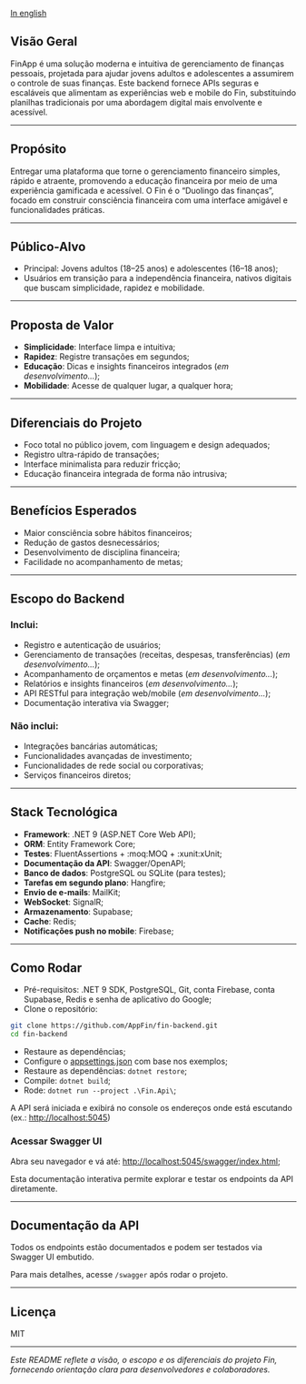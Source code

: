 [In english](../README.md)

## Visão Geral

FinApp é uma solução moderna e intuitiva de gerenciamento de finanças pessoais, projetada para ajudar jovens adultos e adolescentes a assumirem o controle de suas finanças. Este backend fornece APIs seguras e escaláveis que alimentam as experiências web e mobile do Fin, substituindo planilhas tradicionais por uma abordagem digital mais envolvente e acessível.

---

## Propósito

Entregar uma plataforma que torne o gerenciamento financeiro simples, rápido e atraente, promovendo a educação financeira por meio de uma experiência gamificada e acessível. O Fin é o “Duolingo das finanças”, focado em construir consciência financeira com uma interface amigável e funcionalidades práticas.

---

## Público-Alvo

* Principal: Jovens adultos (18–25 anos) e adolescentes (16–18 anos);
* Usuários em transição para a independência financeira, nativos digitais que buscam simplicidade, rapidez e mobilidade.

---

## Proposta de Valor

* **Simplicidade**: Interface limpa e intuitiva;
* **Rapidez**: Registre transações em segundos;
* **Educação**: Dicas e insights financeiros integrados (*em desenvolvimento...*);
* **Mobilidade**: Acesse de qualquer lugar, a qualquer hora;

---

## Diferenciais do Projeto

* Foco total no público jovem, com linguagem e design adequados;
* Registro ultra-rápido de transações;
* Interface minimalista para reduzir fricção;
* Educação financeira integrada de forma não intrusiva;

---

## Benefícios Esperados

* Maior consciência sobre hábitos financeiros;
* Redução de gastos desnecessários;
* Desenvolvimento de disciplina financeira;
* Facilidade no acompanhamento de metas;

---

## Escopo do Backend

### Inclui:

* Registro e autenticação de usuários;
* Gerenciamento de transações (receitas, despesas, transferências) (*em desenvolvimento...*);
* Acompanhamento de orçamentos e metas (*em desenvolvimento...*);
* Relatórios e insights financeiros (*em desenvolvimento...*);
* API RESTful para integração web/mobile (*em desenvolvimento...*);
* Documentação interativa via Swagger;

### Não inclui:

* Integrações bancárias automáticas;
* Funcionalidades avançadas de investimento;
* Funcionalidades de rede social ou corporativas;
* Serviços financeiros diretos;

---

## Stack Tecnológica

* **Framework**: .NET 9 (ASP.NET Core Web API);
* **ORM**: Entity Framework Core;
* **Testes**: FluentAssertions + \:moq\:MOQ + \:xunit\:xUnit;
* **Documentação da API**: Swagger/OpenAPI;
* **Banco de dados**: PostgreSQL ou SQLite (para testes);
* **Tarefas em segundo plano**: Hangfire;
* **Envio de e-mails**: MailKit;
* **WebSocket**: SignalR;
* **Armazenamento**: Supabase;
* **Cache**: Redis;
* **Notificações push no mobile**: Firebase;

---

## Como Rodar

* Pré-requisitos: .NET 9 SDK, PostgreSQL, Git, conta Firebase, conta Supabase, Redis e senha de aplicativo do Google;
* Clone o repositório:

```bash
git clone https://github.com/AppFin/fin-backend.git
cd fin-backend
```

* Restaure as dependências;
* Configure o [appsettings.json](./Fin.Api/appsettings.json) com base nos exemplos;
* Restaure as dependências: `dotnet restore`;
* Compile: `dotnet build`;
* Rode: `dotnet run --project .\Fin.Api\`;

A API será iniciada e exibirá no console os endereços onde está escutando (ex.: [http://localhost:5045](http://localhost:5045))

### Acessar Swagger UI

Abra seu navegador e vá até: [http://localhost:5045/swagger/index.html](http://localhost:5045/swagger/index.html);

Esta documentação interativa permite explorar e testar os endpoints da API diretamente.

---

## Documentação da API

Todos os endpoints estão documentados e podem ser testados via Swagger UI embutido.

Para mais detalhes, acesse `/swagger` após rodar o projeto.

---

## Licença

MIT

---

*Este README reflete a visão, o escopo e os diferenciais do projeto Fin, fornecendo orientação clara para desenvolvedores e colaboradores.*
